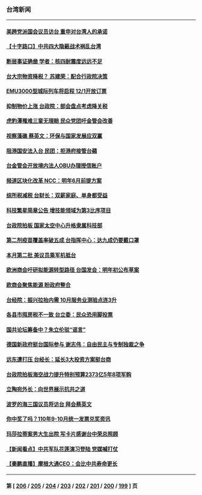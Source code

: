 ### 台湾新闻
---
#### [美跨党派国会议员访台 重申对台湾人的承诺](../../pages/ncid1349361/n13398196.md) 
#### [【十字路口】中共四大隐蔽战术祸乱台湾](../../pages/ncid1349361/n13397940.md) 
#### [断层事证确凿 学者：核四耐震度远远不足](../../pages/ncid1349361/n13398137.md) 
#### [台大宗物资降税？ 苏建荣：配合行政院决策](../../pages/ncid1349361/n13398188.md) 
#### [EMU3000型城际列车将启程 12/1开放订票](../../pages/ncid1349361/n13398186.md) 
#### [抑制物价上涨 台政院：部会盘点考虑降关税](../../pages/ncid1349361/n13398184.md) 
#### [虎豹潭罹难三童无理赔 民众党团吁金管会改善](../../pages/ncid1349361/n13398181.md) 
#### [视察藻礁 蔡英文：环保与国家发展应双赢](../../pages/ncid1349361/n13398175.md) 
#### [阻港国安法入台 民团：拒港府接管台蘋](../../pages/ncid1349361/n13398085.md) 
#### [台金管会开放境内法人OBU办理授信账户](../../pages/ncid1349361/n13398029.md) 
#### [频道区块化改革 NCC：明年6月前提方案](../../pages/ncid1349361/n13398031.md) 
#### [综所税减税 台财长：双薪家庭、单身都受益](../../pages/ncid1349361/n13398044.md) 
#### [科技繁星简章公告 增技能领域为第3比序项目](../../pages/ncid1349361/n13398042.md) 
#### [台政院拍板 国家太空中心升格隶属科技部](../../pages/ncid1349361/n13398037.md) 
#### [第二剂疫苗覆盖率破五成 台指挥中心：达九成仍要戴口罩](../../pages/ncid1349361/n13397968.md) 
#### [本月第二批 美议员乘军机抵台](../../pages/ncid1349361/n13397870.md) 
#### [欧洲商会吁研拟能源转型路径 台国发会：明年初公布草案](../../pages/ncid1349361/n13397915.md) 
#### [欧商会聚焦能源 盼政府整合](../../pages/ncid1349361/n13397918.md) 
#### [台经院：振兴拉抬内需 10月服务业测验点连3升](../../pages/ncid1349361/n13397913.md) 
#### [各县市囤房税不一致 台立委：民众恐用脚投票](../../pages/ncid1349361/n13397926.md) 
#### [国共论坛筹备中？朱立伦驳“谣言”](../../pages/ncid1349361/n13397816.md) 
#### [德国新政府挺台国际参与 谢志伟：自由民主与专制独裁之争](../../pages/ncid1349361/n13397819.md) 
#### [远东遭打压 台经长：延长3大投资方案挺台商](../../pages/ncid1349361/n13397823.md) 
#### [台政院拍板海空战力提升特别预算2373亿5年8项军购](../../pages/ncid1349361/n13397826.md) 
#### [立陶宛外长：向世界展示抗共之道](../../pages/ncid1349361/n13397763.md) 
#### [波罗的海三国议员将访台 拜会蔡英文](../../pages/ncid1349361/n13397210.md) 
#### [你中奖了吗？110年9-10月统一发票兑奖资讯](../../pages/ncid1349361/n13397353.md) 
#### [玛莎拉蒂案男大生出院 写卡片感谢台中荣总照顾](../../pages/ncid1349361/n13397271.md) 
#### [【新闻看点】中共军队花莲演习登陆 党媒喊打仗](../../pages/ncid1349361/n13395948.md) 
#### [【秦鹏直播】摩根大通CEO：会比中共寿命更长](../../pages/ncid1349361/n13396596.md) 

---
#### 第 [ [206](./206.md) / [205](./205.md) / [204](./204.md) / [203](./203.md) / [202](./202.md) / [201](./201.md) / [200](./200.md) / [199](./199.md) ] 页
